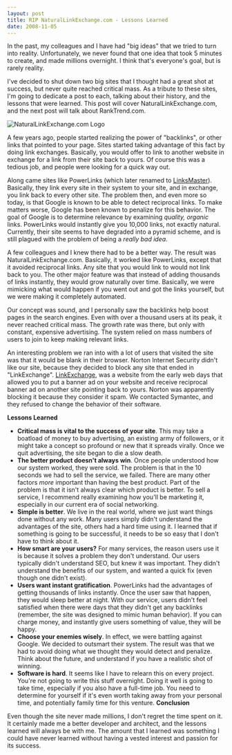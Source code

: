 ```yaml
---
layout: post
title: RIP NaturalLinkExchange.com - Lessons Learned
date: 2008-11-05
---
```


In the past, my colleagues and I have had "big ideas" that we tried to turn into reality. Unfortunately, we never found that one idea that took 5 minutes to create, and made millions overnight. I think that's everyone's goal, but is rarely reality.

I've decided to shut down two big sites that I thought had a great shot at success, but never quite reached critical mass. As a tribute to these sites, I'm going to dedicate a post to each, talking about their history, and the lessons that were learned. This post will cover NaturalLinkExchange.com, and the next post will talk about RankTrend.com.

![NaturalLinkExchange.com Logo](nle-logo.gif)

A few years ago, people started realizing the power of "backlinks", or other links that pointed to your page. Sites started taking advantage of this fact by doing link exchanges. Basically, you would offer to link to another website in exchange for a link from their site back to yours. Of course this was a tedious job, and people were looking for a quick way out.

Along came sites like PowerLinks (which later renamed to [LinksMaster](http://www.linksmaster.com/)). Basically, they link every site in their system to your site, and in exchange, you link back to every other site. The problem then, and even more so today, is that Google is known to be able to detect reciprocal links. To make matters worse, Google has been known to penalize for this behavior. The goal of Google is to determine relevance by examining _quality, organic_ links. PowerLinks would instantly give you 10,000 links, not exactly natural. Currently, their site seems to have degraded into a pyramid scheme, and is still plagued with the problem of being a _really bad idea_.

A few colleagues and I knew there had to be a better way. The result was NaturalLinkExchange.com. Basically, it worked like PowerLinks, except that it avoided reciprocal links. Any site that you would link to would not link back to you. The other major feature was that instead of adding thousands of links instantly, they would grow naturally over time. Basically, we were mimicking what would happen if you went out and got the links yourself, but we were making it completely automated.

Our concept was sound, and I personally saw the backlinks help boost pages in the search engines. Even with over a thousand users at its peak, it never reached critical mass. The growth rate was there, but only with constant, expensive advertising. The system relied on mass numbers of users to join to keep making relevant links.

An interesting problem we ran into with a lot of users that visited the site was that it would be blank in their browser. Norton Internet Security didn't like our site, because they decided to block any site that ended in "LinkExchange". [LinkExchange](http://web.archive.org/web/19961224043248/linkexchange.com/), was a website from the early web days that allowed you to put a banner ad on your website and receive reciprocal banner ad on another site pointing back to yours. Norton was apparently blocking it because they consider it spam. We contacted Symantec, and they refused to change the behavior of their software.

**Lessons Learned**

* **Critical mass is vital to the success of your site**. This may take a boatload of money to buy advertising, an existing army of followers, or it might take a concept so profound or new that it spreads virally. Once we quit advertising, the site began to die a slow death.
* **The better product doesn't always win**. Once people understood how our system worked, they were sold. The problem is that in the 10 seconds we had to sell the service, we failed. There are many other factors _more_ important than having the best product. Part of the problem is that it isn't always clear which product is better. To sell a service, I recommend really examining how you'll be marketing it, especially in our current era of social networking.
* **Simple is better**. We live in the real world, where we just want things done without any work. Many users simply didn't understand the advantages of the site, others had a hard time using it. I learned that if something is going to be successful, it needs to be so easy that I don't have to think about it.
* **How smart are your users?** For many services, the reason users use it is because it solves a problem they don't understand. Our users typically didn't understand SEO, but knew it was important. They didn't understand the benefits of our system, and wanted a quick fix (even though one didn't exist).
* **Users want instant gratification**. PowerLinks had the advantages of getting thousands of links instantly. Once the user saw that happen, they would sleep better at night. With our service, users didn't feel satisfied when there were days that they didn't get any backlinks (remember, the site was designed to mimic human behavior). If you can charge money, and instantly give users something of value, they will be happy.
* **Choose your enemies wisely**. In effect, we were battling against Google. We decided to outsmart their system. The result was that we had to avoid doing what we thought they would detect and penalize. Think about the future, and understand if you have a realistic shot of winning.
* **Software is hard**. It seems like I have to relearn this on every project. You're not going to write this stuff overnight. Doing it well is going to take time, especially if you also have a full-time job. You need to determine for yourself if it's even worth taking away from your personal time, and potentially family time for this venture.
**Conclusion**

Even though the site never made millions, I don't regret the time spent on it. It certainly made me a better developer and architect, and the lessons learned will always be with me. The amount that I learned was something I could have never learned without having a vested interest and passion for its success.